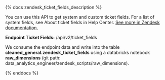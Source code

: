 {% docs zendesk_ticket_fields_description %}

You can use this API to get system and custom ticket fields. For a list of system fields, see About ticket fields in Help Center. [See more in Zendesk documentation.](https://developer.zendesk.com/api-reference/ticketing/tickets/ticket_fields/)

**Endpoint Ticket Fields:** /api/v2/ticket_fields

We consume the endpoint data and write into the table **cleaned_general.zendesk_ticket_fields** using a databricks notebook **raw_dimensions** (git path: data_analytics_engineer/zendesk_scripts/raw_dimensions).

{% enddocs %}